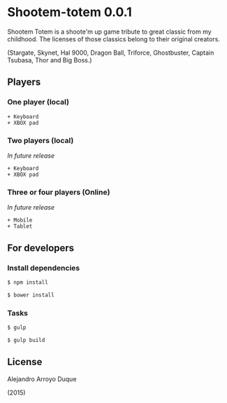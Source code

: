 # Shootem-totem 0.0.1

Shootem Totem is a shoote'm up game tribute to great classic from my childhood. The licenses of those classics belong to their original creators.

(Stargate, Skynet, Hal 9000, Dragon Ball, Triforce, Ghostbuster, Captain Tsubasa, Thor and Big Boss.)

## Players

### One player (local)

    + Keyboard
    + XBOX pad

### Two players (local)

*In future release*

    + Keyboard
    + XBOX pad


### Three or four players (Online)

*In future release*

    + Mobile
    + Tablet

## For developers

### Install dependencies

```sh
$ npm install
```

```sh
$ bower install
```

### Tasks

```sh
$ gulp
```

```sh
$ gulp build
```

## License

Alejandro Arroyo Duque

(2015)
